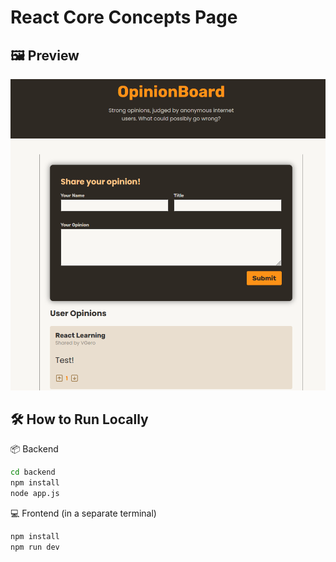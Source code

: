 # React Core Concepts Page

## 🖼️ Preview
![Preview](./Assets/ReactOpinionBoard.png)

## 🛠️ How to Run Locally
📦 Backend
```bash
cd backend
npm install
node app.js
```
💻 Frontend (in a separate terminal)
```bash
npm install
npm run dev
